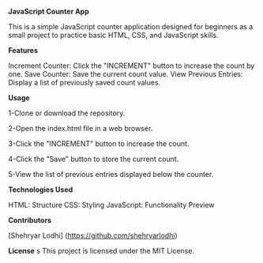 **JavaScript Counter App**

This is a simple JavaScript counter application designed for beginners as a small project to practice basic HTML, CSS, and JavaScript skills.


**Features**

Increment Counter:     		Click the "INCREMENT" button to increase the count by one.
Save Counter:          		Save the current count value.
View Previous Entries: 		Display a list of previously saved count values.


**Usage**

1-Clone or download the repository.

2-Open the index.html file in a web browser.

3-Click the "INCREMENT" button to increase the count.

4-Click the "Save" button to store the current count.

5-View the list of previous entries displayed below the counter.

**Technologies Used**

HTML: Structure
CSS: Styling
JavaScript: Functionality Preview

**Contributors**

[Shehryar Lodhi] (https://github.com/shehryarlodhi)

**License**
s
This project is licensed under the MIT License.

